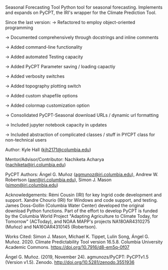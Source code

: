 Seasonal Forecasting Tool
Python tool for seasonal forecasting. Implements and expands on PyCPT, the IRI's wrapper for the Climate Prediction Tool.

Since the last version:
-> Refactored to employ object-oriented programming

-> Documented comprehensively through docstrings and inline comments

-> Added command-line functionality

-> Added automated Testing capacity

-> Added PyCPT Parameter saving / loading capactiy

-> Added verbosity switches

-> Added topography plotting switch

-> Added custom shapefile options

-> Added colormap customization option

-> Consolidated PyCPT-Seasonal download URLs / dynamic url formatting

-> Included jupyter notebook capacity in updates

-> Included abstraction of complicated classes / stuff in PYCPT class for non-technical users


Author:
Kyle Hall (kjh2171@columbia.edu)

Mentor/Advisor/Contributor:
Nachiketa Acharya (nachiketa@iri.columbia.edu)

PyCPT Authors:
Ángel G. Muñoz (agmunoz@iri.columbia.edu), Andrew W. Robertson (awr@iri.columbia.edu), Simon J. Mason (simon@iri.columbia.edu)

Acknowledgements:
Rémi Cousin (IRI) for key Ingrid code development and support. Xandre Chourio (IRI) for Windows and code support, and testing. James Doss-Gollin (Columbia Water Center) developed the original download Python functions. Part of the effort to develop PyCPT is funded by the Columbia World Project "Adapting Agriculture to Climate Today, for Tomorrow" (ACToday), and NOAA MAPP's projects NA18OAR4310275 (Muñoz) and NA16OAR4310145 (Robertson).

Works Cited:
Simon J. Mason, Michael K. Tippet, Lulin Song, Ángel G. Muñoz. 2020. Climate Predictability Tool version 16.5.8. Columbia University Academic Commons. https://doi.org/10.7916/d8-em5q-0f07

Ángel G. Muñoz. (2019, November 24). agmunozs/PyCPT: PyCPTv1.5 (Version v1.5). Zenodo. http://doi.org/10.5281/zenodo.3551936
